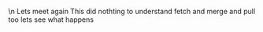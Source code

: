 \n Lets meet again
This did nothting to understand fetch and merge
and pull too
lets see what happens